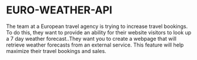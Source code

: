 # EURO-WEATHER-API
The team at a European travel agency is trying to increase travel bookings. To do this, they want to provide an ability for their website visitors to look up a 7 day weather forecast..They want you to create a webpage that will retrieve weather forecasts from an external service. This feature will help maximize their travel bookings and sales.
